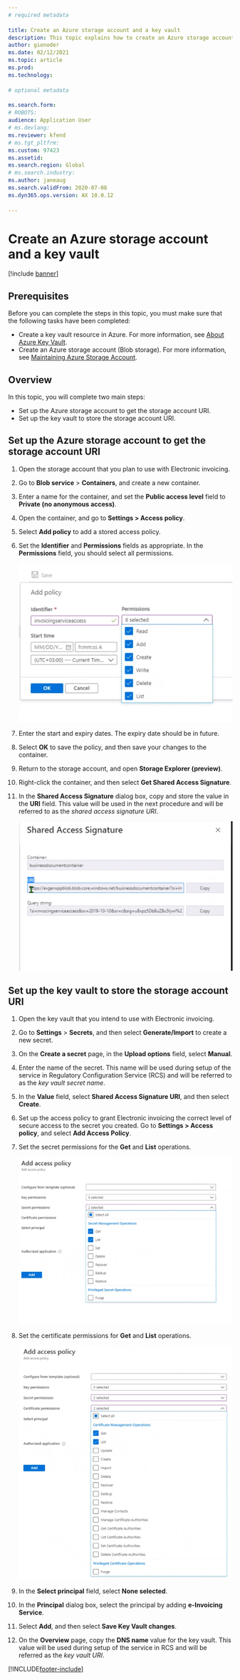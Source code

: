 ```yaml
---
# required metadata

title: Create an Azure storage account and a key vault
description: This topic explains how to create an Azure storage account and key vault. 
author: gionoder
ms.date: 02/12/2021
ms.topic: article
ms.prod: 
ms.technology: 

# optional metadata

ms.search.form: 
# ROBOTS: 
audience: Application User
# ms.devlang: 
ms.reviewer: kfend
# ms.tgt_pltfrm: 
ms.custom: 97423
ms.assetid: 
ms.search.region: Global
# ms.search.industry: 
ms.author: janeaug
ms.search.validFrom: 2020-07-08
ms.dyn365.ops.version: AX 10.0.12

---
```


# Create an Azure storage account and a key vault

[!include [banner](../includes/banner.md)]

## Prerequisites

Before you can complete the steps in this topic, you must make sure that the following tasks have been completed:

- Create a key vault resource in Azure. For more information, see [About Azure Key Vault](/azure/key-vault/general/overview).
- Create an Azure storage account (Blob storage). For more information, see [Maintaining Azure Storage Account](/azure/storage/blobs/).

## Overview

In this topic, you will complete two main steps:

- Set up the Azure storage account to get the storage account URI.
- Set up the key vault to store the storage account URI.

## Set up the Azure storage account to get the storage account URI

1. Open the storage account that you plan to use with Electronic invoicing.
2. Go to **Blob service** \> **Containers**, and create a new container.
3. Enter a name for the container, and set the **Public access level** field to **Private (no anonymous access)**.
4. Open the container, and go to **Settings \> Access policy**.
5. Select **Add policy** to add a stored access policy.
6. Set the **Identifier** and **Permissions** fields as appropriate. In the **Permissions** field, you should select all permissions.

    ![Granting Blob storage permission](media/e-Invoicing-services-create-azure-resources-grant-blob-permissions.png)

7. Enter the start and expiry dates. The expiry date should be in future.
8. Select **OK** to save the policy, and then save your changes to the container.
9. Return to the storage account, and open **Storage Explorer (preview)**.
10. Right-click the container, and then select **Get Shared Access Signature**.
11. In the **Shared Access Signature** dialog box, copy and store the value in the **URI** field. This value will be used in the next procedure and will be referred to as the *shared access signature URI*.

    ![Selecting and copying the URI value](media/e-Invoicing-services-create-azure-resources-select-and-copy-uri.png)

## Set up the key vault to store the storage account URI

1. Open the key vault that you intend to use with Electronic invoicing.
2. Go to **Settings** \> **Secrets**, and then select **Generate/Import** to create a new secret.
3. On the **Create a secret** page, in the **Upload options** field, select **Manual**.
4. Enter the name of the secret. This name will be used during setup of the service in Regulatory Configuration Service (RCS) and will be referred to as the *key vault secret name*.
5. In the **Value** field, select **Shared Access Signature URI**, and then select **Create**.
6. Set up the access policy to grant Electronic invoicing the correct level of secure access to the secret you created. Go to **Settings \> Access policy**, and select **Add Access Policy**.
7. Set the secret permissions for the **Get** and **List** operations.

    ![Granting service access](media/e-Invoicing-services-create-azure-resources-grant-service-access.png)

8. Set the certificate permissions for **Get** and **List** operations.

    ![Granting certificate permission](media/e-Invoicing-services-create-azure-resources-grant-certificate-permission.png)

9. In the **Select principal** field, select **None selected**.
10. In the **Principal** dialog box, select the principal by adding **e-Invoicing Service**.
11. Select **Add**, and then select **Save Key Vault changes**.
12. On the **Overview** page, copy the **DNS name** value for the key vault. This value will be used during setup of the service in RCS and will be referred as the *key vault URI*.



[!INCLUDE[footer-include](../../includes/footer-banner.md)]
